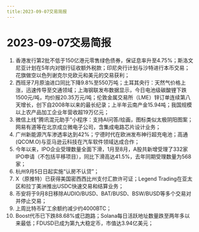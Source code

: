 ```yaml
---
title:2023-09-07交易简报
---
```

# 2023-09-07交易简报
1. 香港发行第2批不低于150亿港元零售绿色债券，保证息率升至4.75%；斯洛文尼亚计划在5年内对银行征收额外税款；印尼央行计划与沙特进行本币交易；花旗做空以色列谢克尔兑欧元和美元的交易获利；
2. 西班牙7月原油进口同比下降9.8%至550万吨；土耳其央行：天然气价格上涨，迅速传导至交通领域；上海钢联发布数据显示，今日电池级碳酸锂下跌1500元/吨，均价报20.35万元/吨；伦敦金属交易所（LME）锌订单连续第八天增长，创下自2008年以来的最长纪录；上半年云南产金15.94吨；我国规模以上农产品加工企业年营收超19万亿元；
3. 微信上线“腾讯混元助手”小程序：支持AI问答/绘画，图标类似太极阴阳图案；网易有道等在北京成立微电子公司，含集成电路芯片设计业务；
4. 广州新能源汽车渗透率达到42%；宁德时代在欧洲发布神行超充电池；高通(QCOM.O)与亚马逊云科技在汽车软件领域达成合作；
5. 今年以来，IPO企业受理数量全面下滑，1月至8月，A股共新增受理了332家IPO申请（不包括平移项目），同比下滑高达41.5%，去年同期受理数量为568家；
6. 杭州9月5日日起实施“认房不认贷”；
7. X（原推特）已获得美国密西西比州支付汇款许可证；Legend Trading在亚太区和拉丁美洲推出USDC快速交易和结算业务；
8. 币安将于9月8日移除AUDIO/BUSD、BAT/BUSD、BSW/BUSD等多个交易对并停止交易；
9. 上周比特币矿工余额约减少约4000BTC；
10. Boost代币已下跌88.68%或已跑路；Solana每日活跃地址数量跌至两年多以来最低；FDUSD已成为第九大稳定币，市值达3.94亿美元；
